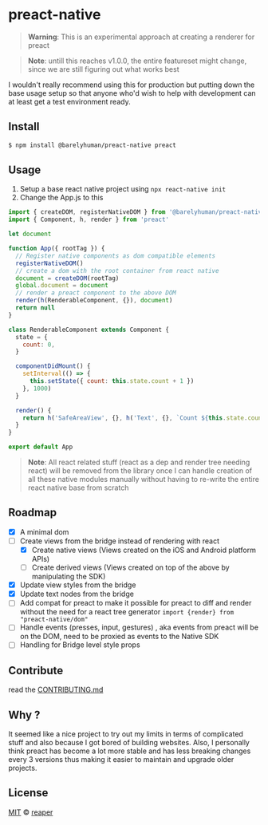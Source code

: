 # preact-native

> **Warning**: This is an experimental approach at creating a renderer for
> preact

> **Note**: untill this reaches v1.0.0, the entire featureset might change,
> since we are still figuring out what works best

I wouldn't really recommend using this for production but putting down the base
usage setup so that anyone who'd wish to help with development can at least get
a test environment ready.

## Install

```sh
$ npm install @barelyhuman/preact-native preact
```

## Usage

1. Setup a base react native project using `npx react-native init`
2. Change the App.js to this

```js
import { createDOM, registerNativeDOM } from '@barelyhuman/preact-native/dom'
import { Component, h, render } from 'preact'

let document

function App({ rootTag }) {
  // Register native components as dom compatible elements
  registerNativeDOM()
  // create a dom with the root container from react native
  document = createDOM(rootTag)
  global.document = document
  // render a preact component to the above DOM
  render(h(RenderableComponent, {}), document)
  return null
}

class RenderableComponent extends Component {
  state = {
    count: 0,
  }

  componentDidMount() {
    setInterval(() => {
      this.setState({ count: this.state.count + 1 })
    }, 1000)
  }

  render() {
    return h('SafeAreaView', {}, h('Text', {}, `Count ${this.state.count}`))
  }
}

export default App
```

> **Note**: All react related stuff (react as a dep and render tree needing
> react) will be removed from the library once I can handle creation of all
> these native modules manually without having to re-write the entire react
> native base from scratch

## Roadmap

- [x] A minimal dom
- [ ] Create views from the bridge instead of rendering with react
  - [x] Create native views (Views created on the iOS and Android platform APIs)
  - [ ] Create derived views (Views created on top of the above by manipulating the SDK)
- [x] Update view styles from the bridge
- [x] Update text nodes from the bridge
- [ ] Add compat for preact to make it possible for preact to diff and render
      without the need for a react tree generator
      `import {render} from "preact-native/dom"`
- [ ] Handle events (presses, input, gestures) , aka events from preact will be on the DOM, need to be proxied as events to the Native SDK 
- [ ] Handling for Bridge level style props 

## Contribute

read the [CONTRIBUTING.md](CONTRIBUTING.md)

## Why ?

It seemed like a nice project to try out my limits in terms of complicated stuff
and also because I got bored of building websites. Also, I personally think
preact has become a lot more stable and has less breaking changes every 3
versions thus making it easier to maintain and upgrade older projects.

## License

[MIT](/LICENSE) &copy; [reaper](https://reaper.is)
